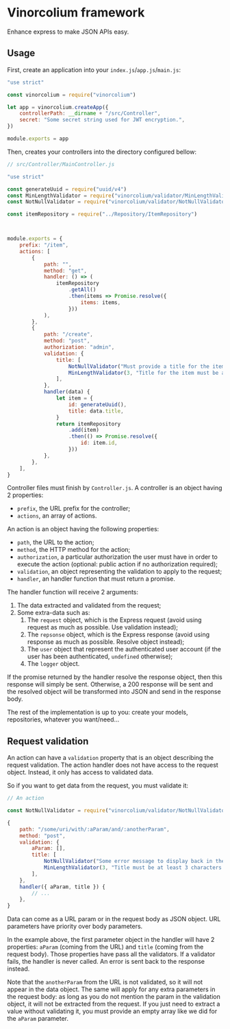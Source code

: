 # Vinorcolium framework

Enhance express to make JSON APIs easy.

## Usage

First, create an application into your `index.js`/`app.js`/`main.js`:

```javascript
"use strict"

const vinorcolium = require("vinorcolium")

let app = vinorcolium.createApp({
    controllerPath: __dirname + "/src/Controller",
    secret: "Some secret string used for JWT encryption.",
})

module.exports = app
```

Then, creates your controllers into the directory configured bellow:

```javascript
// src/Controller/MainController.js

"use strict"

const generateUuid = require("uuid/v4")
const MinLengthValidator = require("vinorcolium/validator/MinLengthValidator")
const NotNullValidator = require("vinorcolium/validator/NotNullValidator")

const itemRepository = require("../Repository/ItemRepository")



module.exports = {
    prefix: "/item",
    actions: [
        {
            path: "",
            method: "get",
            handler: () => (
                itemRepository
                    .getAll()
                    .then(items => Promise.resolve({
                        items: items,
                    }))
            ),
        },
        {
            path: "/create",
            method: "post",
            authorization: "admin",
            validation: {
                title: [
                    NotNullValidator("Must provide a title for the item to create."),
                    MinLengthValidator(3, "Title for the item must be at least 3 characters long."),
                ],
            },
            handler(data) {
                let item = {
                    id: generateUuid(),
                    title: data.title,
                }
                return itemRepository
                    .add(item)
                    .then(() => Promise.resolve({
                        id: item.id,
                    }))
            },
        },
    ],
}
```

Controller files must finish by `Controller.js`. A controller is an object having 2 properties:

* `prefix`, the URL prefix for the controller;
* `actions`, an array of actions.

An action is an object having the following properties:

* `path`, the URL to the action;
* `method`, the HTTP method for the action;
* `authorization`, a particular authorization the user must have in order to execute the action (optional: public action if no authorization required);
* `validation`, an object representing the validation to apply to the request;
* `handler`, an handler function that must return a promise.

The handler function will receive 2 arguments:

1. The data extracted and validated from the request;
1. Some extra-data such as:
    1. The `request` object, which is the Express request (avoid using request as much as possible. Use validation instead);
    1. The `repsonse` object, which is the Express response (avoid using response as much as possible. Resolve object instead);
    1. The `user` object that represent the authenticated user account (if the user has been authenticated, `undefined` otherwise);
    1. The `logger` object.

If the promise returned by the handler resolve the response object, then this response will simply be sent. Otherwise, a 200 response will be sent and the resolved object will be transformed into JSON and send in the response body.

The rest of the implementation is up to you: create your models, repositories, whatever you want/need...

## Request validation

An action can have a `validation` property that is an object describing the request validation. The action handler does not have access to the request object. Instead, it only has access to validated data.

So if you want to get data from the request, you must validate it:

```javascript
// An action

const NotNullValidator = require("vinorcolium/validator/NotNullValidator")

{
    path: "/some/uri/with/:aParam/and/:anotherParam",
    method: "post",
    validation: {
        aParam: [],
        title: [
            NotNullValidator("Some error message to display back in the response body in case the validator fail."),
            MinLengthValidator(3, "Title must be at least 3 characters long.")
        ],
    },
    handler({ aParam, title }) {
        // ...
    },
}
```
 
Data can come as a URL param or in the request body as JSON object. URL parameters have priority over body parameters.

In the example above, the first parameter object in the handler will have 2 properties: `aParam` (coming from the URL) and `title` (coming from the request body). Those properties have pass all the validators. If a validator fails, the handler is never called. An error is sent back to the response instead.

Note that the `anotherParam` from the URL is not validated, so it will not appear in the data object. The same will apply for any extra parameters in the request body: as long as you do not mention the param in the validation object, it will not be extracted from the request. If you just need to extract a value without validating it, you must provide an empty array like we did for the `aParam` parameter.
